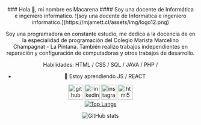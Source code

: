 <div align="center">
### Hola 👋, mi nombre es Macarena
#### Soy una docente de Informática e ingeniero informatico.
![soy una docente de Informatica e ingeniero informatico.](https://mjamett.cl/assets/img/logo12.png)

Soy una programadora en constante estudio, me dedico a la docencia de en la especialidad de programación del Colegio Marista Marcelino Champagnat - La Pintana.
También realizo trabajos independientes en reparación y configuración de computadoras y otros trabajos de desarrollo.

Habilidades: HTML / CSS / SQL / JAVA / PHP /

- 🌱 Estoy aprendiendo JS / REACT
  
[<img src='https://cdn.jsdelivr.net/npm/simple-icons@3.0.1/icons/github.svg' alt='github' height='40'>](https://github.com/macalister0109)  [<img src='https://cdn.jsdelivr.net/npm/simple-icons@3.0.1/icons/linkedin.svg' alt='linkedin' height='40'>](https://www.linkedin.com/in/mjamett/)  [<img src='https://cdn.jsdelivr.net/npm/simple-icons@3.0.1/icons/instagram.svg' alt='instagram' height='40'>](https://www.instagram.com/macalister0109/)  [<img src='https://cdn.jsdelivr.net/npm/simple-icons@3.0.1/icons/html5.svg' alt='html5' height='40'>](www.mjamett.cl)  
[![Top Langs](https://github-readme-stats.vercel.app/api/top-langs/?username=macalister0109)](https://github.com/anuraghazra/github-readme-stats)

![GitHub stats](https://github-readme-stats.vercel.app/api?username=macalister0109&show_icons=true)  
</div>


